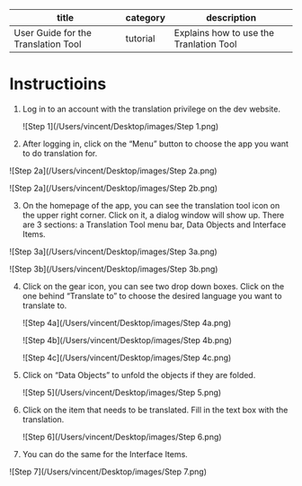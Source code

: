 

| title                               | category | description                             |
| ----------------------------------- | -------- | --------------------------------------- |
| User Guide for the Translation Tool | tutorial | Explains how to use the Tranlation Tool |

# Instructioins

1. Log in to an account with the translation privilege on the dev website.

   ![Step 1](/Users/vincent/Desktop/images/Step 1.png)

2.  After logging in, click on the “Menu” button to choose the app you want to do translation for.

   ![Step 2a](/Users/vincent/Desktop/images/Step 2a.png)

   ![Step 2a](/Users/vincent/Desktop/images/Step 2b.png)

   

3.  On the homepage of the app, you can see the translation tool icon on the upper right corner. Click on it, a dialog window will show up. There are 3 sections: a Translation Tool menu bar, Data Objects and Interface Items.

   ![Step 3a](/Users/vincent/Desktop/images/Step 3a.png)

   ![Step 3b](/Users/vincent/Desktop/images/Step 3b.png)

   

4. Click on the gear icon, you can see two drop down boxes. Click on the one behind “Translate to” to choose the desired language you want to translate to.

   ![Step 4a](/Users/vincent/Desktop/images/Step 4a.png)

   ![Step 4b](/Users/vincent/Desktop/images/Step 4b.png)

   ![Step 4c](/Users/vincent/Desktop/images/Step 4c.png)

5. Click on “Data Objects” to unfold the objects if they are folded.

   ![Step 5](/Users/vincent/Desktop/images/Step 5.png)

6. Click on the item that needs to be translated. Fill in the text box with the translation.

   ![Step 6](/Users/vincent/Desktop/images/Step 6.png)

7.  You can do the same for the Interface Items.

   ![Step 7](/Users/vincent/Desktop/images/Step 7.png)

